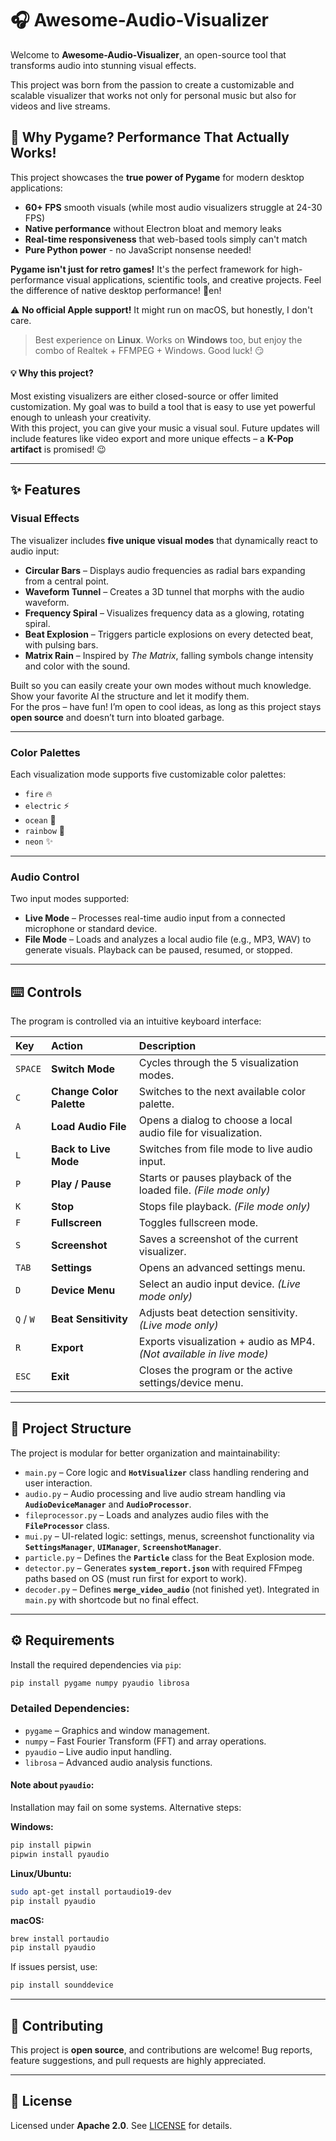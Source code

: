 # 🎧 Awesome-Audio-Visualizer

Welcome to **Awesome-Audio-Visualizer**, an open-source tool that transforms audio into stunning visual effects.  

This project was born from the passion to create a customizable and scalable visualizer that works not only for personal music but also for videos and live streams. 

## 🚀 Why Pygame? Performance That Actually Works!

This project showcases the **true power of Pygame** for modern desktop applications:
- **60+ FPS** smooth visuals (while most audio visualizers struggle at 24-30 FPS)
- **Native performance** without Electron bloat and memory leaks
- **Real-time responsiveness** that web-based tools simply can't match
- **Pure Python power** - no JavaScript nonsense needed!

**Pygame isn't just for retro games!** It's the perfect framework for high-performance visual applications, scientific tools, and creative projects. Feel the difference of native desktop performance! 💪en! 

⚠️ **No official Apple support!** It might run on macOS, but honestly, I don't care.  
> Best experience on **Linux**. Works on **Windows** too, but enjoy the combo of Realtek + FFMPEG + Windows. Good luck! 😏  



#### 💡 Why this project?

Most existing visualizers are either closed-source or offer limited customization. My goal was to build a tool that is easy to use yet powerful enough to unleash your creativity.  
With this project, you can give your music a visual soul. Future updates will include features like video export and more unique effects – a **K-Pop artifact** is promised! 😉

---

## ✨ Features

### Visual Effects

The visualizer includes **five unique visual modes** that dynamically react to audio input:

* **Circular Bars** – Displays audio frequencies as radial bars expanding from a central point.
* **Waveform Tunnel** – Creates a 3D tunnel that morphs with the audio waveform.
* **Frequency Spiral** – Visualizes frequency data as a glowing, rotating spiral.
* **Beat Explosion** – Triggers particle explosions on every detected beat, with pulsing bars.
* **Matrix Rain** – Inspired by *The Matrix*, falling symbols change intensity and color with the sound.

Built so you can easily create your own modes without much knowledge. Show your favorite AI the structure and let it modify them.  
For the pros – have fun! I’m open to cool ideas, as long as this project stays **open source** and doesn’t turn into bloated garbage.

---

### Color Palettes

Each visualization mode supports five customizable color palettes:

* `fire` 🔥  
* `electric` ⚡  
* `ocean` 🌊  
* `rainbow` 🌈  
* `neon` ✨  

---

### Audio Control

Two input modes supported:

* **Live Mode** – Processes real-time audio input from a connected microphone or standard device.
* **File Mode** – Loads and analyzes a local audio file (e.g., MP3, WAV) to generate visuals. Playback can be paused, resumed, or stopped.

---

## ⌨️ Controls

The program is controlled via an intuitive keyboard interface:

| Key | Action | Description |
| :--- | :--- | :--- |
| `SPACE` | **Switch Mode** | Cycles through the 5 visualization modes. |
| `C` | **Change Color Palette** | Switches to the next available color palette. |
| `A` | **Load Audio File** | Opens a dialog to choose a local audio file for visualization. |
| `L` | **Back to Live Mode** | Switches from file mode to live audio input. |
| `P` | **Play / Pause** | Starts or pauses playback of the loaded file. *(File mode only)* |
| `K` | **Stop** | Stops file playback. *(File mode only)* |
| `F` | **Fullscreen** | Toggles fullscreen mode. |
| `S` | **Screenshot** | Saves a screenshot of the current visualizer. |
| `TAB` | **Settings** | Opens an advanced settings menu. |
| `D` | **Device Menu** | Select an audio input device. *(Live mode only)* |
| `Q` / `W` | **Beat Sensitivity** | Adjusts beat detection sensitivity. *(Live mode only)* |
| `R` | **Export** | Exports visualization + audio as MP4. *(Not available in live mode)* |
| `ESC` | **Exit** | Closes the program or the active settings/device menu. |

---

## 📂 Project Structure

The project is modular for better organization and maintainability:

* `main.py` – Core logic and **`HotVisualizer`** class handling rendering and user interaction.
* `audio.py` – Audio processing and live audio stream handling via **`AudioDeviceManager`** and **`AudioProcessor`**.
* `fileprocessor.py` – Loads and analyzes audio files with the **`FileProcessor`** class.
* `mui.py` – UI-related logic: settings, menus, screenshot functionality via **`SettingsManager`**, **`UIManager`**, **`ScreenshotManager`**.
* `particle.py` – Defines the **`Particle`** class for the Beat Explosion mode.
* `detector.py` – Generates **`system_report.json`** with required FFmpeg paths based on OS (must run first for export to work).
* `decoder.py` – Defines **`merge_video_audio`** (not finished yet). Integrated in `main.py` with shortcode but no final effect.

---

## ⚙️ Requirements

Install the required dependencies via `pip`:

```bash
pip install pygame numpy pyaudio librosa
````

### Detailed Dependencies:

* `pygame` – Graphics and window management.
* `numpy` – Fast Fourier Transform (FFT) and array operations.
* `pyaudio` – Live audio input handling.
* `librosa` – Advanced audio analysis functions.

#### **Note about `pyaudio`:**

Installation may fail on some systems. Alternative steps:

**Windows:**

```bash
pip install pipwin
pipwin install pyaudio
```

**Linux/Ubuntu:**

```bash
sudo apt-get install portaudio19-dev
pip install pyaudio
```

**macOS:**

```bash
brew install portaudio
pip install pyaudio
```

If issues persist, use:

```bash
pip install sounddevice
```

---

## 🤝 Contributing

This project is **open source**, and contributions are welcome!
Bug reports, feature suggestions, and pull requests are highly appreciated.

---

## 📝 License

Licensed under **Apache 2.0**. See [LICENSE](LICENSE) for details.


